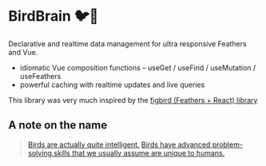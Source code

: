 # BirdBrain 🐦🧠

Declarative and realtime data management for ultra responsive Feathers and Vue.

* idiomatic Vue composition functions – useGet / useFind / useMutation / useFeathers
* powerful caching with realtime updates and live queries

This library was very much inspired by the [figbird (Feathers + React) library](https://github.com/humaans/figbird)

## A note on the name

> [Birds are actually quite intelligent.](https://en.wikipedia.org/wiki/Bird_intelligence) [Birds have advanced problem-solving skills that we usually assume are unique to humans.](https://www.pbs.org/wgbh/nova/video/bird-brain)
